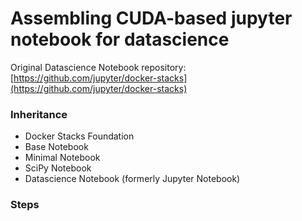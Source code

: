 # Assembling CUDA-based jupyter notebook for datascience
Original Datascience Notebook repository: [https://github.com/jupyter/docker-stacks](https://github.com/jupyter/docker-stacks)

### Inheritance
 - Docker Stacks Foundation
 - Base Notebook
 - Minimal Notebook
 - SciPy Notebook
 - Datascience Notebook (formerly Jupyter Notebook)

### Steps
